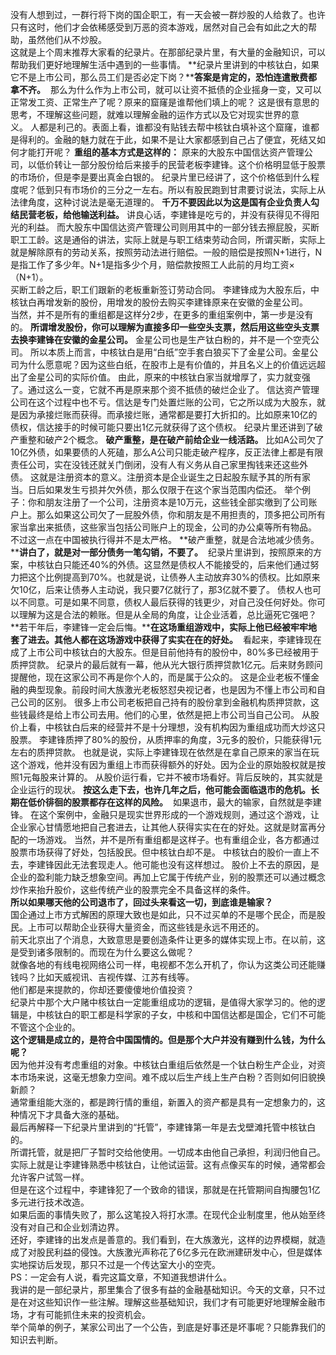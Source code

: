   
  
没有人想到过，一群行将下岗的国企职工，有一天会被一群炒股的人给救了。也许只有这时，他们才会依稀感受到万恶的资本游戏，居然对自己会有如此之大的帮助，虽然他们从不炒股。  
这就是上个周末推荐大家看的纪录片。在那部纪录片里，有大量的金融知识，可以帮助我们更好地理解生活中遇到的一些事情。 **纪录片里讲到的中核钛白，如果它不是上市公司，那么员工们是否必定下岗？****答案是肯定的，恐怕连遣散费都拿不齐。**  那么为什么作为上市公司，就可以让资不抵债的企业摇身一变，又可以正常发工资、正常生产了呢？原来的窟窿是谁帮他们填上的呢？ 这是很有意思的思考，不理解这些问题，就难以理解金融的运作方式以及它对现实世界的意义。 人都是利己的。表面上看，谁都没有贴钱去帮中核钛白填补这个窟窿，谁都是得利的。金融的魅力就在于此，如果不是让大家都感到自己占了便宜，死结又如何才能打开呢？ **重组的基本方式是这样的：**  原来的大股东中国信达资产管理公司，以低价转让一部分股份给后来接手的民营老板李建锋。这个价格明显低于股票的市场价，但是李是要出真金白银的。 纪录片里已经讲了，这个价格低到什么程度呢？低到只有市场价的三分之一左右。所以有股民跑到甘肃要讨说法，实际上从法律角度，这种讨说法是毫无道理的。 **千万不要因此以为这是国有企业负责人勾结民营老板，给他输送利益。**  讲良心话，李建锋是吃亏的，并没有获得见不得阳光的利益。 而大股东中国信达资产管理公司则用其中的一部分钱去擦屁股，买断职工工龄。这是通俗的讲法，实际上就是与职工结束劳动合同，所谓买断，实际上就是解除原有的劳动关系，按照劳动法进行赔偿。一般的赔偿是按照N+1进行，N是指工作了多少年。N+1是指多少个月，赔偿款按照工人此前的月均工资×（N+1）。  
买断工龄之后，职工们跟新的老板重新签订劳动合同。 李建锋成为大股东后，中核钛白再增发新的股份，用增发的股份去购买李建锋原来在安徽的金星公司。  
当然，并不是所有的重组都是这样分2步，在更多的重组案例中，第一步是没有的。 **所谓增发股份，你可以理解为直接多印一些空头支票，然后用这些空头支票去换李建锋在安徽的金星公司。** 金星公司也是生产钛白粉的，并不是一个空壳公司。 所以本质上而言，中核钛白是用“白纸”空手套白狼买下了金星公司。金星公司为什么愿意呢？因为这些白纸，在股市上是有价值的，并且名义上的价值远远超出了金星公司的实际价值。 由此，原来的中核钛白家当就增厚了，实力就变强了。通过这么一变，它就不再是原来那个资不抵债的破烂企业了。 信达资产管理公司在这个过程中也不亏。信达是专门处置烂账的公司，它之所以成为大股东，就是因为承接烂账而获得。而承接烂账，通常都是要打大折扣的。比如原来10亿的债权，信达接手的时候可能只要出1亿元就获得了这个债权。 纪录片里还讲到了破产重整和破产2个概念。 **破产重整，是在破产前给企业一线活路。**  比如A公司欠了10亿外债，如果要债的人死磕，那么A公司只能走破产程序，反正法律上都是有限责任公司，实在没钱还就关门倒闭，没有人有义务从自己家里掏钱来还这些外债。 这就是注册资本的意义。注册资本是企业诞生之日起股东赋予其的所有家当。日后如果发生亏损并欠外债，那么仅限于在这个家当范围内偿还。 举个例子：你和朋友注册了一个公司，注册资本是10万元，这些钱全部实缴到了公司账户上。那么如果这公司欠了一屁股外债，你和朋友是不用担责的，顶多把公司所有家当拿出来抵债，这些家当包括公司账户上的现金，公司的办公桌等所有物品。  
不过这一点在中国被执行得并不是太严格。 **破产重整，就是合法地减少债务。****讲白了，就是对一部分债务一笔勾销，不要了。**  纪录片里讲到，按照原来的方案，中核钛白只能还40%的外债。这显然是债权人不能接受的，后来他们通过努力把这个比例提高到70%。也就是说，让债券人主动放弃30%的债权。比如原来欠10亿，后来让债券人主动说，我只要7亿就行了，那3亿就不要了。 债权人也可以不同意。可是如果不同意，债权人最后获得的钱更少，对自己没任何好处。你可以理解为这是合法的赖账。但是从全局的角度，让企业活着，总比逼死它强吧？
   
**若干年后，李建锋一定会后悔。****在这场重组游戏中，实际上他已经被牢牢地套了进去。其他人都在这场游戏中获得了实实在在的好处。**  看起来，李建锋现在成了上市公司中核钛白的大股东。但是目前他持有的股份中，80%多已经被用于质押贷款。 纪录片的最后就有一幕，他从光大银行质押贷款1亿元。后来财务顾问提醒他，现在这家公司不再是你个人的，而是属于公众的。 这是企业老板不懂金融的典型现象。前段时间大族激光老板怒怼央视记者，也是因为不懂上市公司和自己公司的区别。 很多上市公司老板把自己持有的股份拿到金融机构质押贷款，这些钱最终是给上市公司去用。他们的心里，依然是把上市公司当自己公司。 从股价上看，中核钛白后来的经营并不是十分理想，没有机构因为重组成功而大炒这只股票。 李建锋质押了80%的股份，从质押率的角度，3元多的股价，只能获得1元左右的质押贷款。 也就是说，实际上李建锋现在依然是在拿自己原来的家当在玩这个游戏，他并没有因为重组上市而获得额外的好处。因为企业的原始股权就是按照1元每股来计算的。 从股价运行看，它并不被市场看好。背后反映的，其实就是企业运行的现状。 **按这么走下去，也许几年之后，他可能会面临退市的危机。长期在低价徘徊的股票都存在这样的风险。**  如果退市，最大的输家，自然就是李建锋。 在这个案例中，金融只是现实世界形成的一个游戏规则，通过这个游戏，让企业家心甘情愿地把自己套进去，让其他人获得实实在在的好处。这就是财富再分配的一场游戏。 当然，并不是所有重组都是这样子。也有重组企业，各方都通过股票市场获得了好处，包括股民。但中核钛白却不是。 中核钛白的股价一直上不去，李建锋因此无法套现走人。他可能也没有这样想过。 股价上不去的原因，是企业的盈利能力缺乏想象空间。再加上它属于传统产业，别的股票还可以通过概念炒作来抬升股价，这些传统产业的股票完全不具备这样的条件。  
**所以如果哪天他的公司退市了，回过头来看这一切，到底谁是输家？**   
国企通过上市方式解困的原理大致也是如此，只不过买单的不是哪个民企，而是股民。上市可以帮助企业获得大量资金，而这些钱是永远不用还的。  
前天北京出了个消息，大致意思是要创造条件让更多的媒体实现上市。在以前，这是受到诸多限制的。而现在为什么要这么做呢？  
就像各地的有线电视网络公司一样，电视都不怎么开机了，你认为这类公司还能赚钱吗？比如天威视讯、吉视传媒、江苏有线等。  
他们都是来提款的，你却还要傻傻地价值投资？  
纪录片中那个大户赌中核钛白一定能重组成功的逻辑，是值得大家学习的。他的逻辑是，中核钛白的职工都是科学家的子女，中核和中国信达都是国企，它们不可能不管这个企业的。  
**这个逻辑是成立的，是符合中国国情的。但是那个大户并没有赚到什么钱，为什么呢？**   
因为他并没有考虑重组的对象。中核钛白重组后依然是一个钛白粉生产企业，对资本市场来说，这毫无想象力空间。难不成以后生产线上生产白粉？否则如何旧貌换新颜？  
通常重组能大涨的，都是跨行情的重组，新置入的资产都是具有一定想象力的，这种情况下才具备大涨的基础。  
最后再解释一下纪录片里讲到的“托管”，李建锋第一年是去戈壁滩托管中核钛白的。  
所谓托管，就是把厂子暂时交给他使用。一切成本由他自己承担，利润归他自己。实际上就是让李建锋熟悉中核钛白，让他试运营。这有点像买车的时候，通常都会允许客户试驾一样。  
但是在这个过程中，李建锋犯了一个致命的错误，那就是在托管期间自掏腰包1亿多元进行技术改造。  
如果后面的事情失败了，那么这笔投入将打水漂。在现代企业制度里，他从始至终没有对自己和企业划清边界。  
还好，李建锋的出发点是善意的。我们看到，在大族激光，这样的边界模糊，就造成了对股民利益的侵蚀。大族激光声称花了6亿多元在欧洲建研发中心，但是媒体实地探访后发现，那只不过是一个传达室大小的空壳。  
PS：一定会有人说，看完这篇文章，不知道我想讲什么。  
我讲的是一部纪录片，那里集合了很多有益的金融基础知识。今天的文章，只不过是在对这些知识作一些注解。理解这些基础知识，我们才有可能更好地理解金融市场，才有可能抓住未来的投资机会。  
举个简单的例子，某家公司出了一个公告，到底是好事还是坏事呢？只能靠我们的知识去判断。